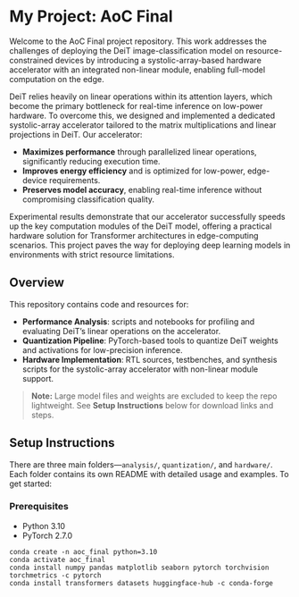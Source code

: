 # My Project: AoC Final

Welcome to the AoC Final project repository. This work addresses the challenges of deploying the DeiT image-classification model on resource-constrained devices by introducing a systolic-array-based hardware accelerator with an integrated non-linear module, enabling full-model computation on the edge.

DeiT relies heavily on linear operations within its attention layers, which become the primary bottleneck for real-time inference on low-power hardware. To overcome this, we designed and implemented a dedicated systolic-array accelerator tailored to the matrix multiplications and linear projections in DeiT. Our accelerator:

- **Maximizes performance** through parallelized linear operations, significantly reducing execution time.  
- **Improves energy efficiency** and is optimized for low-power, edge-device requirements.  
- **Preserves model accuracy**, enabling real-time inference without compromising classification quality.

Experimental results demonstrate that our accelerator successfully speeds up the key computation modules of the DeiT model, offering a practical hardware solution for Transformer architectures in edge-computing scenarios. This project paves the way for deploying deep learning models in environments with strict resource limitations.

## Overview

This repository contains code and resources for:

- **Performance Analysis**: scripts and notebooks for profiling and evaluating DeiT’s linear operations on the accelerator.  
- **Quantization Pipeline**: PyTorch-based tools to quantize DeiT weights and activations for low-precision inference.  
- **Hardware Implementation**: RTL sources, testbenches, and synthesis scripts for the systolic-array accelerator with non-linear module support.

> **Note:** Large model files and weights are excluded to keep the repo lightweight. See **Setup Instructions** below for download links and steps.

## Setup Instructions

There are three main folders—`analysis/`, `quantization/`, and `hardware/`.  
Each folder contains its own README with detailed usage and examples. To get started:


### Prerequisites
- Python 3.10
- PyTorch 2.7.0 

```
conda create -n aoc_final python=3.10
conda activate aoc_final
conda install numpy pandas matplotlib seaborn pytorch torchvision torchmetrics -c pytorch
conda install transformers datasets huggingface-hub -c conda-forge
```



